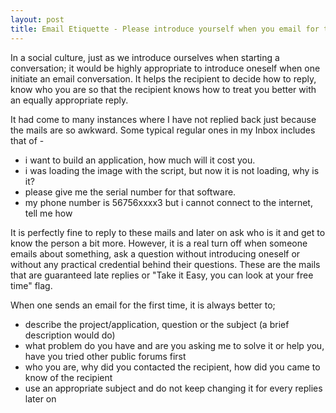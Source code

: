 ```yaml
---
layout: post
title: Email Etiquette - Please introduce yourself when you email for the first time
---
```


In a social culture, just as we introduce ourselves when starting a conversation; it would be highly appropriate to introduce oneself when one initiate an email conversation. It helps the recipient to decide how to reply, know who you are so that the recipient knows how to treat you better with an equally appropriate reply.

It had come to many instances where I have not replied back just because the mails are so awkward. Some typical regular ones in my Inbox includes that of -

- i want to build an application, how much will it cost you.
- i was loading the image with the script, but now it is not loading, why is it?
- please give me the serial number for that software.
- my phone number is 56756xxxx3 but i cannot connect to the internet, tell me how

It is perfectly fine to reply to these mails and later on ask who is it and get to know the person a bit more. However, it is a real turn off when someone emails about something, ask a question without introducing oneself or without any practical credential behind their questions. These are the mails that are guaranteed late replies or "Take it Easy, you can look at your free time" flag.

When one sends an email for the first time, it is always better to;

- describe the project/application, question or the subject (a brief description would do)
- what problem do you have and are you asking me to solve it or help you, have you tried other public forums first
- who you are, why did you contacted the recipient, how did you came to know of the recipient
- use an appropriate subject and do not keep changing it for every replies later on

